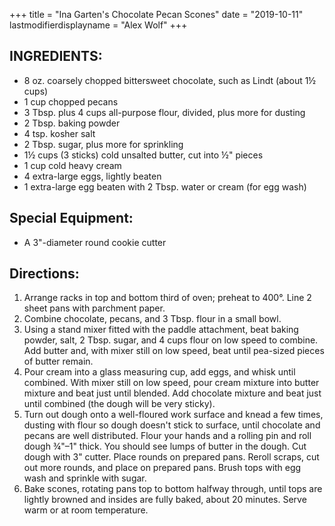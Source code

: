 +++
title = "Ina Garten's Chocolate Pecan Scones"
date = "2019-10-11"
lastmodifierdisplayname = "Alex Wolf"
+++

## INGREDIENTS:

* 8 oz. coarsely chopped bittersweet chocolate, such as Lindt (about 1½ cups)
* 1 cup chopped pecans
* 3 Tbsp. plus 4 cups all-purpose flour, divided, plus more for dusting
* 2 Tbsp. baking powder
* 4 tsp. kosher salt
* 2 Tbsp. sugar, plus more for sprinkling
* 1½ cups (3 sticks) cold unsalted butter, cut into ½" pieces
* 1 cup cold heavy cream
* 4 extra-large eggs, lightly beaten
* 1 extra-large egg beaten with 2 Tbsp. water or cream (for egg wash)

## Special Equipment:

* A 3"-diameter round cookie cutter

## Directions:

1. Arrange racks in top and bottom third of oven; preheat to 400°. Line 2 sheet pans with parchment paper.
2. Combine chocolate, pecans, and 3 Tbsp. flour in a small bowl.
3. Using a stand mixer fitted with the paddle attachment, beat baking powder, salt, 2 Tbsp. sugar, and 4 cups flour on low speed to combine. Add butter and, with mixer still on low speed, beat until pea-sized pieces of butter remain.
4. Pour cream into a glass measuring cup, add eggs, and whisk until combined. With mixer still on low speed, pour cream mixture into butter mixture and beat just until blended. Add chocolate mixture and beat just until combined (the dough will be very sticky).
5. Turn out dough onto a well-floured work surface and knead a few times, dusting with flour so dough doesn't stick to surface, until chocolate and pecans are well distributed. Flour your hands and a rolling pin and roll dough ¾"–1" thick. You should see lumps of butter in the dough. Cut dough with 3" cutter. Place rounds on prepared pans. Reroll scraps, cut out more rounds, and place on prepared pans. Brush tops with egg wash and sprinkle with sugar.
6. Bake scones, rotating pans top to bottom halfway through, until tops are lightly browned and insides are fully baked, about 20 minutes. Serve warm or at room temperature.